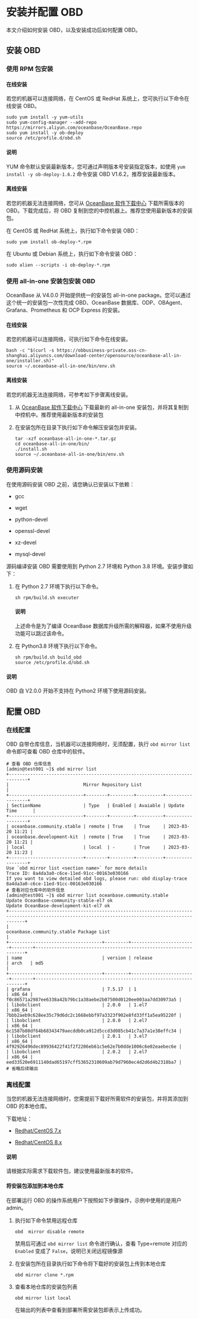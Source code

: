 # 安装并配置 OBD

本文介绍如何安装 OBD，以及安装成功后如何配置 OBD。

## 安装 OBD

### 使用 RPM 包安装

#### 在线安装

若您的机器可以连接网络，在 CentOS 或 RedHat 系统上，您可执行以下命令在线安装 OBD。

```shell
sudo yum install -y yum-utils
sudo yum-config-manager --add-repo https://mirrors.aliyun.com/oceanbase/OceanBase.repo
sudo yum install -y ob-deploy
source /etc/profile.d/obd.sh
```

<main id="notice" type='explain'>
  <h4>说明</h4>
  <p>YUM 命令默认安装最新版本，您可通过声明版本号安装指定版本，如使用 <code>yum install -y ob-deploy-1.6.2</code> 命令安装 OBD V1.6.2，推荐安装最新版本。</p>
</main>

#### 离线安装

若您的机器无法连接网络，您可从 [OceanBase 软件下载中心](https://www.oceanbase.com/softwarecenter) 下载所需版本的 OBD。下载完成后，将 OBD 复制到您的中控机器上。推荐您使用最新版本的安装包。

在 CentOS 或 RedHat 系统上，执行如下命令安装 OBD：

```shell
sudo yum install ob-deploy-*.rpm
```

在 Ubuntu 或 Debian 系统上，执行如下命令安装 OBD：

```shell
sudo alien --scripts -i ob-deploy-*.rpm
```

### 使用 all-in-one 安装包安装 OBD

OceanBase 从 V4.0.0 开始提供统一的安装包 all-in-one package。您可以通过这个统一的安装包一次性完成 OBD、OceanBase 数据库、ODP、OBAgent、Grafana、Prometheus 和 OCP Express 的安装。

#### 在线安装

若您的机器可以连接网络，可执行如下命令在线安装。

```shell
bash -c "$(curl -s https://obbusiness-private.oss-cn-shanghai.aliyuncs.com/download-center/opensource/oceanbase-all-in-one/installer.sh)"
source ~/.oceanbase-all-in-one/bin/env.sh
```

#### 离线安装

若您的机器无法连接网络，可参考如下步骤离线安装。

1. 从 [OceanBase 软件下载中心](https://www.oceanbase.com/softwarecenter) 下载最新的 all-in-one 安装包，并将其复制到中控机中。推荐使用最新版本的安装包

2. 在安装包所在目录下执行如下命令解压安装包并安装。

   ```shell
   tar -xzf oceanbase-all-in-one-*.tar.gz
   cd oceanbase-all-in-one/bin/
   ./install.sh
   source ~/.oceanbase-all-in-one/bin/env.sh
   ```

### 使用源码安装

在使用源码安装 OBD 之前，请您确认已安装以下依赖：

* gcc

* wget

* python-devel

* openssl-devel

* xz-devel

* mysql-devel

源码编译安装 OBD 需要使用到 Python 2.7 环境和 Python 3.8 环境。安装步骤如下：

1. 在 Python 2.7 环境下执行以下命令。

   ```shell
   sh rpm/build.sh executer
   ```

   <main id="notice" type='explain'>
     <h4>说明</h4>
     <p>上述命令是为了编译 OceanBase 数据库升级所需的解释器，如果不使用升级功能可以跳过该命令。</p>
   </main>

2. 在 Python3.8 环境下执行以下命令。

   ```shell
   sh rpm/build.sh build_obd
   source /etc/profile.d/obd.sh
   ```

<main id="notice" type='explain'>
  <h4>说明</h4>
  <p>OBD 自 V2.0.0 开始不支持在 Python2 环境下使用源码安装。</p>
</main>

## 配置 OBD

### 在线配置

OBD 自带仓库信息，当机器可以连接网络时，无须配置，执行 `obd mirror list` 命令即可查看 OBD 仓库中的软件。

```shell
# 查看 OBD 仓库信息
[admin@test001 ~]$ obd mirror list
+-----------------------------------------------------------------------------+
|                            Mirror Repository List                           |
+----------------------------+--------+---------+----------+------------------+
| SectionName                | Type   | Enabled | Avaiable | Update Time      |
+----------------------------+--------+---------+----------+------------------+
| oceanbase.community.stable | remote | True    | True     | 2023-03-20 11:21 |
| oceanbase.development-kit  | remote | True    | True     | 2023-03-20 11:21 |
| local                      | local  | -       | True     | 2023-03-20 11:23 |
+----------------------------+--------+---------+----------+------------------+
Use `obd mirror list <section name>` for more details
Trace ID: 8a4da3a0-c6ce-11ed-91cc-00163e030166
If you want to view detailed obd logs, please run: obd display-trace 8a4da3a0-c6ce-11ed-91cc-00163e030166
# 查看对应仓库中的软件信息
[admin@test001 ~]$ obd mirror list oceanbase.community.stable
Update OceanBase-community-stable-el7 ok
Update OceanBase-development-kit-el7 ok
+--------------------------------------------------------------------------------------------------------------------------------------------------+
|                                                     oceanbase.community.stable Package List                                                      |
+-----------------------------------+---------+------------------------+--------+------------------------------------------------------------------+
| name                              | version | release                | arch   | md5                                                              |
+-----------------------------------+---------+------------------------+--------+------------------------------------------------------------------+
| grafana                           | 7.5.17  | 1                      | x86_64 | f0c86571a2987ee6338a42b79bc1a38aebe2b07500d0120ee003aa7dd30973a5 |
| libobclient                       | 2.0.0   | 1.el7                  | x86_64 | 7bbb2aeb9c628ee35c79d6dc2c1668ebbf97a3323f902e8fd33ff1a5ea95220f |
| libobclient                       | 2.0.0   | 2.el7                  | x86_64 | 6c1587b80df64b68343479aecddb0ca912d5ccd3d085cb41c7a37a1e38effc34 |
| libobclient                       | 2.0.1   | 3.el7                  | x86_64 | 4f92926496dec89936422f41f2f2206eb61c5e62e7b0dde1006c6e02eaebec6e |
| libobclient                       | 2.0.2   | 2.el7                  | x86_64 | eed33520e6911140dad65197cff53652310609ab79d7960ec4d2d6d4b2318ba7 |
# 省略后续输出
```

### 离线配置

当您的机器无法连接网络时，您需提前下载好所需软件的安装包，并将其添加到 OBD 的本地仓库。

下载地址：

* [Redhat/CentOS 7.x](https://mirrors.aliyun.com/oceanbase/community/stable/el/7/x86_64)

* [Redhat/CentOS 8.x](https://mirrors.aliyun.com/oceanbase/community/stable/el/8/x86_64)

<main id="notice" type='explain'>
  <h4>说明</h4>
  <p>请根据实际需求下载软件包，建议使用最新版本的软件。</p>
</main>

#### 将安装包添加到本地仓库

在部署运行 OBD 的操作系统用户下按照如下步骤操作，示例中使用的是用户 admin。

1. 执行如下命令禁用远程仓库

   ```shell
   obd  mirror disable remote
   ```

   禁用后可通过 `obd mirror list` 命令进行确认，查看 Type=remote 对应的 `Enabled` 变成了 `False`，说明已关闭远程镜像源

2. 在安装包所在目录执行如下命令将下载好的安装包上传到本地仓库

   ```shell
   obd mirror clone *.rpm
   ```

3. 查看本地仓库的安装包列表

   ```shell
   obd mirror list local
   ```

   在输出的列表中查看到部署所需安装包即表示上传成功。
